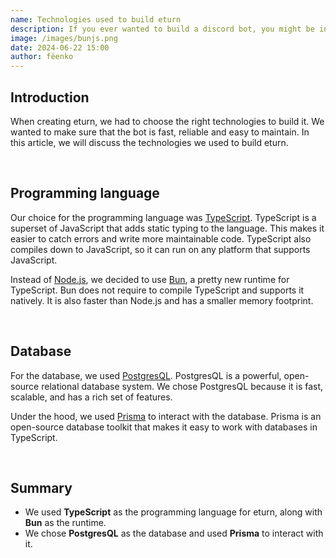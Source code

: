 ```yaml
---
name: Technologies used to build eturn
description: If you ever wanted to build a discord bot, you might be interested in the technologies we used to build eturn.
image: /images/bunjs.png
date: 2024-06-22 15:00
author: fëenko
---
```


## Introduction

When creating eturn, we had to choose the right technologies to build it. We wanted to make sure that the bot is fast, reliable and easy to maintain. In this article, we will discuss the technologies we used to build eturn.

<br>

## Programming language

Our choice for the programming language was [TypeScript](https://www.typescriptlang.org). TypeScript is a superset of JavaScript that adds static typing to the language. This makes it easier to catch errors and write more maintainable code. TypeScript also compiles down to JavaScript, so it can run on any platform that supports JavaScript.

Instead of [Node.js](https://nodejs.org/), we decided to use [Bun](https://bun.sh/), a pretty new runtime for TypeScript. Bun does not require to compile TypeScript and supports it natively. It is also faster than Node.js and has a smaller memory footprint.

<br>

## Database

For the database, we used [PostgresQL](https://www.postgresql.org). PostgresQL is a powerful, open-source relational database system. We chose PostgresQL because it is fast, scalable, and has a rich set of features.

Under the hood, we used [Prisma](https://www.prisma.io) to interact with the database. Prisma is an open-source database toolkit that makes it easy to work with databases in TypeScript.

<br>

## Summary

-   We used **TypeScript** as the programming language for eturn, along with **Bun** as the runtime.
-   We chose **PostgresQL** as the database and used **Prisma** to interact with it.
